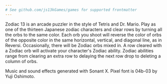 ```yaml
---
# See github.com/js13kGames/games for supported frontmatter
---
```

Zodiac 13 is an arcade puzzler in the style of Tetris and Dr. Mario. Play as one of the thirteen Japanese zodiac characters and clear rows by turning all the orbs to the same color. Each orb you shoot will reverse the color of orbs of the opposite color in the same horizontal, vertical, and diagonal line, as in Reversi. Occasionally, there will be Zodiac orbs mixed in. A row cleared with a Zodiac orb will activate your character's Zodiac ability. Zodiac abilities range from clearing an extra row to delaying the next row drop to deleting a column of orbs.

Music and sound effects generated with Sonant X. Pixel font is 04b-03 by Yuji Oshimoto.